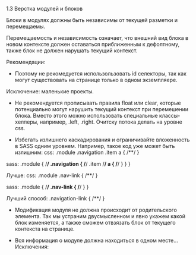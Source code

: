 1.3 Верстка модулей и блоков

Блоки в модулях должны быть независимы от текущей разметки и перемещаемы.

Перемещаемость и независимость означает, что внешний вид блока в новом контексте должен оставаться приближенным к дефолтному, также блок не должен нарушать текущий контекст.

Рекомендации:

- Поэтому не рекомедуется использользовать id селекторы, так как могут существовать на странице только в одном экземпляере. 

Исключение: маленькие проекты.

- Не рекомендуется прописывать правила float или clear, которые потенциально могут нарушить текущий контекст при перемешении блока. Вместо этого можно использовать специальные классы-хелперы, например, .left, .right. Очитску потока делать на уровне css.

- Избегать излишнего каскадирования и ограничивайте вложенность в SASS одним уровнем. Например, такое код уже может быть излишним:
css:
.module .navigation .item a { /**/ }

sass:
.module {
  /**/
  .navigation {
  /**/
  .item
  /**/
    a { /**/ }
  }
}

Лучше:
css:
.module .nav-link { /**/ }

sass:
.module {
  /**/ 
  .nav-link { /**/ }
}

Лучший способ:
.navigation-link { /**/ }

- Модификация модуля не должна происходит от родительского элемента. Так мы устраним двусмысленном и явно укажем какой блок изменяется, а также сможем отвзязать блок от текущего контекста на странице.

- Вся информация о модуле должна находиться в одном месте...
Исключения: